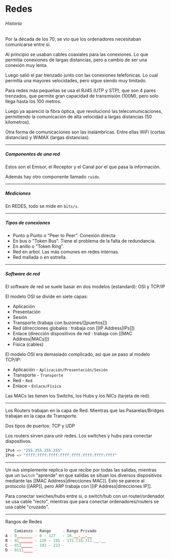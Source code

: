 # Redes
###### Historia
Por la década de los 70, se vio que los ordenadores necesitaban comunicarse entre si.

Al principio se usaban cables coaxiales para las conexiones. Lo que permitía conexiones de largas distancias, pero a cambio de ser una conexión muy lenta.

Luego salió el par trenzado junto con las conexiones telefonicas. Lo cual permitía una mayores velocidades, pero sigue siendo muy limitado.

Para redes más pequeñas se usa el RJ45 (UTP y STP), que son 4 pares trenzados, que permite gran capacidad de transmisión (100M), pero solo llega hasta los 100 metros.

Luego ya apareció la fibra óptica, que revolucionó las telecomunicaciones, permitiendo la comunicación de alta velocidad a largas distancias (50 kilometros).

Otra forma de comunicaciones son las inalámbricas. Entre ellas WiFi (cortas distancias) y WiMAX (largas distancias).
___

##### Componentes de una red
Estos son el Emisor, el Receptor y el Canal por el que pasa la información.

Además hay otro componente llamado `ruido`.
___

##### Mediciones
En REDES, todo se mide en `bits/s`.
___

##### Tipos de conexiones
- Punto a Punto o "Peer to Peer". Conexión directa 
- En bus o "Token Bus". Tiene el problema de la falta de redundancia.
- En anillo o "Token Ring". 
- Red en arbol. Las más comunes en redes internas.
- Red mallada o en estrella. 
___

##### Software de red
El software de red se suele basar en dos modelos (estandard): OSI y TCP/IP

El modelo OSI se divide en siete capas:
- Aplicación
- Presentación
- Sesión
- Transporte (trabaja con buzones/[[puertos]])
- Red (direcciones globales : trabaja con [[IP Address|IPs]])
- Enlace (dirección dispositivos de red : trabaja con [[MAC Address|MACs]])
- Fisica (cables)

El modelo OSI era demasiado complicado, así que se paso al modelo TCP/IP:
- Aplicación - `Aplicación/Presentación/Sesión`
- Transporte - `Transporte`
- Red - `Red`
- Enlace - `Enlace/Física`

Las MACs las tienen los Switchs, los Hubs y los NICs (tarjeta de red).
___

Los Routers trabajan en la capa de Red. Mientras que las Pasarelas/Bridges trabajan en la capa de Transporte.

Dos tipos de puertos: TCP y UDP

Los routers sirven para unir redes.
Los switches y hubs para conectar dispositivos.

```c
IPv4 => "255.255.255.255"
IPv6 => "ffff:ffff:ffff:ffff:ffff:ffff:ffff:ffff"
```
___

Un `Hub` simplemente replica lo que recibe por todas las salidas, mientras que un `Switch` "aprende" en que salidas se situan los diversos dispositivos mediante las [[MAC Address|direcciones MAC]]. Esto se parece al protocolo [[ARP]], pero ARP trabaja con [[IP Address|direcciones IP]].

Para conectar swiches/hubs entre si, o switch/hub con un router/ordenador se usa cable "recto", mientras que para conectar ordenadores/routers se usa cable "cruzado".



---
Rangos de Redes
```c
    Comienzo - Rango     - Rango Privado
A - 0_______ - 0 - 127   - 10.__.__.__
B - 01______ - 128 - 191 - 172.[16-31].__.__
C - 011_____ - 192 - 223 -
D - 0111____ - 
```